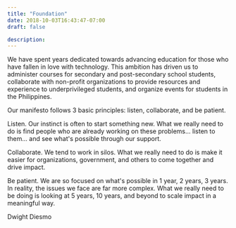 ```yaml
---
title: "Foundation"
date: 2018-10-03T16:43:47-07:00
draft: false

description:
---
```


We have spent years dedicated towards advancing education for those who
have fallen in love with technology. This ambition has driven us to administer courses for secondary and post-secondary school students, collaborate with non-profit organizations to provide resources and experience to underprivileged students, and organize events for students in the Philippines. 

Our manifesto follows 3 basic principles: listen, collaborate, and be patient. 

Listen. Our instinct is often to start something new. What we really need to do is find people who are already working on these problems... listen to them... and see what's possible through our support.

Collaborate. We tend to work in silos. What we really need to do is make it easier for organizations, government, and others to come together and drive impact.

Be patient. We are so focused on what's possible in 1 year, 2 years, 3 years. In reality, the issues we face are far more complex. What we really need to be doing is looking at 5 years, 10 years, and beyond to scale impact in a meaningful way.


Dwight Diesmo
